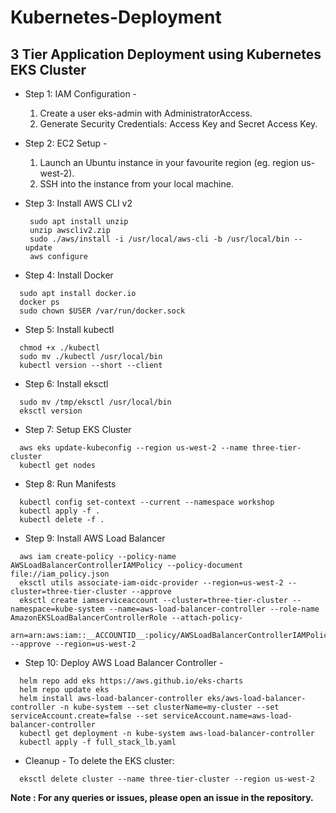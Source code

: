 # Kubernetes-Deployment
## 3 Tier Application Deployment using Kubernetes EKS Cluster

* Step 1: IAM Configuration - 
  1. Create a user eks-admin with AdministratorAccess.
  2. Generate Security Credentials: Access Key and Secret Access Key.

* Step 2: EC2 Setup -
  1. Launch an Ubuntu instance in your favourite region (eg. region us-west-2).
  2. SSH into the instance from your local machine.

* Step 3: Install AWS CLI v2
  ```curl "https://awscli.amazonaws.com/awscli-exe-linux-x86_64.zip" -o "awscliv2.zip"
   sudo apt install unzip
   unzip awscliv2.zip
   sudo ./aws/install -i /usr/local/aws-cli -b /usr/local/bin --update
   aws configure
  ```
* Step 4: Install Docker
```sudo apt-get update
  sudo apt install docker.io
  docker ps
  sudo chown $USER /var/run/docker.sock
```
* Step 5: Install kubectl 
```curl -o kubectl https://amazon-eks.s3.us-west-2.amazonaws.com/1.19.6/2021-01-05/bin/linux/amd64/kubectl
  chmod +x ./kubectl
  sudo mv ./kubectl /usr/local/bin
  kubectl version --short --client
```
* Step 6: Install eksctl 
```curl --silent --location "https://github.com/weaveworks/eksctl/releases/latest/download/eksctl_$(uname -s)_amd64.tar.gz" | tar xz -C /tmp
  sudo mv /tmp/eksctl /usr/local/bin
  eksctl version
```
* Step 7: Setup EKS Cluster
```eksctl create cluster --name three-tier-cluster --region us-west-2 --node-type t2.medium --nodes-min 2 --nodes-max 2
  aws eks update-kubeconfig --region us-west-2 --name three-tier-cluster
  kubectl get nodes
```
* Step 8: Run Manifests
```kubectl create namespace workshop
  kubectl config set-context --current --namespace workshop
  kubectl apply -f .
  kubectl delete -f .
```
* Step 9: Install AWS Load Balancer
```curl -O https://raw.githubusercontent.com/kubernetes-sigs/aws-load-balancer-controller/v2.5.4/docs/install/iam_policy.json
  aws iam create-policy --policy-name AWSLoadBalancerControllerIAMPolicy --policy-document file://iam_policy.json
  eksctl utils associate-iam-oidc-provider --region=us-west-2 --cluster=three-tier-cluster --approve
  eksctl create iamserviceaccount --cluster=three-tier-cluster --namespace=kube-system --name=aws-load-balancer-controller --role-name AmazonEKSLoadBalancerControllerRole --attach-policy-        
  arn=arn:aws:iam::__ACCOUNTID__:policy/AWSLoadBalancerControllerIAMPolicy --approve --region=us-west-2
```
* Step 10: Deploy AWS Load Balancer Controller -
```sudo snap install helm --classic
  helm repo add eks https://aws.github.io/eks-charts
  helm repo update eks
  helm install aws-load-balancer-controller eks/aws-load-balancer-controller -n kube-system --set clusterName=my-cluster --set serviceAccount.create=false --set serviceAccount.name=aws-load-balancer-controller
  kubectl get deployment -n kube-system aws-load-balancer-controller
  kubectl apply -f full_stack_lb.yaml
```
* Cleanup - 
To delete the EKS cluster:
```
  eksctl delete cluster --name three-tier-cluster --region us-west-2
```

**Note : For any queries or issues, please open an issue in the repository.**


